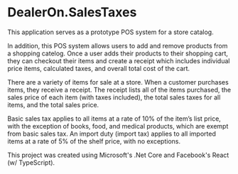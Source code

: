 # DealerOn.SalesTaxes
This application serves as a prototype POS system for a store catalog.

In addition, this POS system allows users to add and remove products from a shopping catelog. Once a user adds their products to their
shopping cart, they can checkout their items and create a receipt which includes individual price items, calculated taxes, and overall
total cost of the cart.

There are a variety of items for sale at a store. When a customer purchases items, they receive a receipt. The receipt 
lists all of the items purchased, the sales price of each item (with taxes included), the total sales taxes for all items, 
and the total sales price. 

Basic sales tax applies to all items at a rate of 10% of the item’s list price, with the exception of books, food, and 
medical products, which are exempt from basic sales tax. An import duty (import tax) applies to all imported items at 
a rate of 5% of the shelf price, with no exceptions. 

This project was created using Microsoft's .Net Core and Facebook's React (w/ TypeScript).
